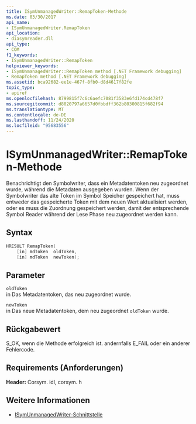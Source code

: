 ```yaml
---
title: ISymUnmanagedWriter::RemapToken-Methode
ms.date: 03/30/2017
api_name:
- ISymUnmanagedWriter.RemapToken
api_location:
- diasymreader.dll
api_type:
- COM
f1_keywords:
- ISymUnmanagedWriter::RemapToken
helpviewer_keywords:
- ISymUnmanagedWriter::RemapToken method [.NET Framework debugging]
- RemapToken method [.NET Framework debugging]
ms.assetid: bca92682-ee1e-467f-8fb0-d8d4617f82fe
topic_type:
- apiref
ms.openlocfilehash: 8799815f7c6c6aefc7081f3583e6fd174cd478f7
ms.sourcegitcommit: d8020797a6657d0fbbdff362b80300815f682f94
ms.translationtype: MT
ms.contentlocale: de-DE
ms.lasthandoff: 11/24/2020
ms.locfileid: "95683556"
---
```

# <a name="isymunmanagedwriterremaptoken-method"></a>ISymUnmanagedWriter::RemapToken-Methode

Benachrichtigt den Symbolwriter, dass ein Metadatentoken neu zugeordnet wurde, während die Metadaten ausgegeben wurden. Wenn der Symbolwriter das alte Token im Symbol Speicher gespeichert hat, muss entweder das gespeicherte Token mit dem neuen Wert aktualisiert werden, oder es muss die Zuordnung gespeichert werden, damit der entsprechende Symbol Reader während der Lese Phase neu zugeordnet werden kann.  
  
## <a name="syntax"></a>Syntax  
  
```cpp  
HRESULT RemapToken(  
    [in] mdToken  oldToken,  
    [in] mdToken  newToken);  
```  
  
## <a name="parameters"></a>Parameter  

 `oldToken`  
 in Das Metadatentoken, das neu zugeordnet wurde.  
  
 `newToken`  
 in Das neue Metadatentoken, dem neu zugeordnet `oldToken` wurde.  
  
## <a name="return-value"></a>Rückgabewert  

 S_OK, wenn die Methode erfolgreich ist. andernfalls E_FAIL oder ein anderer Fehlercode.  
  
## <a name="requirements"></a>Requirements (Anforderungen)  

 **Header:** Corsym. idl, corsym. h  
  
## <a name="see-also"></a>Weitere Informationen

- [ISymUnmanagedWriter-Schnittstelle](isymunmanagedwriter-interface.md)
